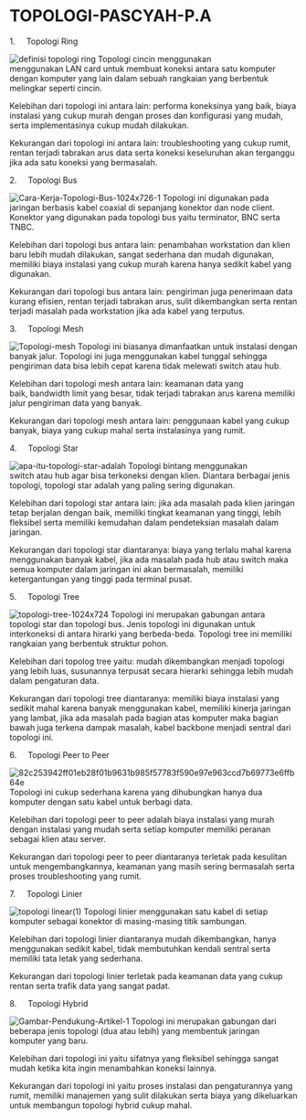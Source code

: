 # TOPOLOGI-PASCYAH-P.A
1.     Topologi Ring

![definisi topologi ring](https://github.com/user-attachments/assets/5fd2aaa2-384c-4a53-bef8-ce9b84f9117f)
Topologi cincin menggunakan menggunakan LAN card untuk membuat koneksi antara satu komputer dengan komputer yang lain dalam sebuah rangkaian yang berbentuk melingkar seperti cincin. 

Kelebihan dari topologi ini antara lain: performa koneksinya yang baik, biaya instalasi yang cukup murah dengan proses dan konfigurasi yang mudah, serta implementasinya cukup mudah dilakukan.

Kekurangan dari topologi ini antara lain: troubleshooting yang cukup rumit, rentan terjadi tabrakan arus data serta koneksi keseluruhan akan terganggu jika ada satu koneksi yang bermasalah.

2.     Topologi Bus

![Cara-Kerja-Topologi-Bus-1024x726-1](https://github.com/user-attachments/assets/f2f04480-261e-448e-87ef-63da590fe53a)
Topologi ini digunakan pada jaringan berbasis kabel coaxial di sepanjang konektor dan node client. Konektor yang digunakan pada topologi bus yaitu terminator, BNC serta TNBC.

Kelebihan dari topologi bus antara lain: penambahan workstation dan klien baru lebih mudah dilakukan, sangat sederhana dan mudah digunakan, memiliki biaya instalasi yang cukup murah karena hanya sedikit kabel yang digunakan.

Kekurangan dari topologi bus antara lain: pengiriman juga penerimaan data kurang efisien, rentan terjadi tabrakan arus, sulit dikembangkan serta rentan terjadi masalah pada workstation jika ada kabel yang terputus.

3.     Topologi Mesh

![Topologi-mesh](https://github.com/user-attachments/assets/8992be70-88e1-4400-b4d8-31e563e4ec4a)
Topologi ini biasanya dimanfaatkan untuk instalasi dengan banyak jalur. Topologi ini juga menggunakan kabel tunggal sehingga pengiriman data bisa lebih cepat karena tidak melewati switch atau hub.

Kelebihan dari topologi mesh antara lain: keamanan data yang baik, bandwidth limit yang besar, tidak terjadi tabrakan arus karena memiliki jalur pengiriman data yang banyak.

Kekurangan dari topologi mesh antara lain: penggunaan kabel yang cukup banyak, biaya yang cukup mahal serta instalasinya yang rumit.

4.     Topologi Star

![apa-itu-topologi-star-adalah](https://github.com/user-attachments/assets/af51ee4a-40b0-45bb-bf76-9d5038ac36d5)
Topologi bintang menggunakan switch atau hub agar bisa terkoneksi dengan klien. Diantara berbagai jenis topologi, topologi star adalah yang paling sering digunakan.

Kelebihan dari topologi star antara lain: jika ada masalah pada klien jaringan tetap berjalan dengan baik, memiliki tingkat keamanan yang tinggi, lebih fleksibel serta memiliki kemudahan dalam pendeteksian masalah dalam jaringan.

Kekurangan dari topologi star diantaranya: biaya yang terlalu mahal karena menggunakan banyak kabel, jika ada masalah pada hub atau switch maka semua komputer dalam jaringan ini akan bermasalah, memiliki ketergantungan yang tinggi pada terminal pusat.

5.     Topologi Tree

![topologi-tree-1024x724](https://github.com/user-attachments/assets/1b3acbee-ae55-46a7-b8f8-7525a73f4842)
Topologi ini merupakan gabungan antara topologi star dan topologi bus. Jenis topologi ini digunakan untuk interkoneksi di antara hirarki yang berbeda-beda. Topologi tree ini memiliki rangkaian yang berbentuk struktur pohon.

Kelebihan dari topolog tree yaitu: mudah dikembangkan menjadi topologi yang lebih luas, susunannya terpusat secara hierarki sehingga lebih mudah dalam pengaturan data.

Kekurangan dari topologi tree diantaranya: memiliki biaya instalasi yang sedikit mahal karena banyak menggunakan kabel, memiliki kinerja jaringan yang lambat, jika ada masalah pada bagian atas komputer maka bagian bawah juga terkena dampak masalah, kabel backbone menjadi sentral dari topologi ini.

6.     Topologi Peer to Peer

![82c253942ff01eb28f01b9631b985f57783f590e97e963ccd7b69773e6ffb64e](https://github.com/user-attachments/assets/a47abb98-d157-4d2e-afbd-054cf863080a)
Topologi ini cukup sederhana karena yang dihubungkan hanya dua komputer dengan satu kabel untuk berbagi data.

Kelebihan dari topologi peer to peer adalah biaya instalasi yang murah dengan instalasi yang mudah serta setiap komputer memiliki peranan sebagai klien atau server.

Kekurangan dari topologi peer to peer diantaranya terletak pada kesulitan untuk mengembangkannya, keamanan yang masih sering bermasalah serta proses troubleshooting yang rumit.

7.     Topologi Linier

![topologi linear(1)](https://github.com/user-attachments/assets/61e70c48-0e2f-4f02-8b2f-d986f8d4ef09)
Topologi linier menggunakan satu kabel di setiap komputer sebagai konektor di masing-masing titik sambungan.

Kelebihan dari topologi linier diantaranya mudah dikembangkan, hanya menggunakan sedikit kabel, tidak membutuhkan kendali sentral serta memiliki tata letak yang sederhana.

Kekurangan dari topologi linier terletak pada keamanan data yang cukup rentan serta trafik data yang sangat padat.

8.     Topologi Hybrid

![Gambar-Pendukung-Artikel-1](https://github.com/user-attachments/assets/c3fbb437-28e8-46df-a499-5bea629fcb7c)
Topologi ini merupakan gabungan dari beberapa jenis topologi (dua atau lebih) yang membentuk jaringan komputer yang baru.

Kelebihan dari topologi ini yaitu sifatnya yang fleksibel sehingga sangat mudah ketika kita ingin menambahkan koneksi lainnya.

Kekurangan dari topologi ini yaitu proses instalasi dan pengaturannya yang rumit, memiliki manajemen yang sulit dilakukan serta biaya yang dikeluarkan untuk membangun topologi hybrid cukup mahal.

